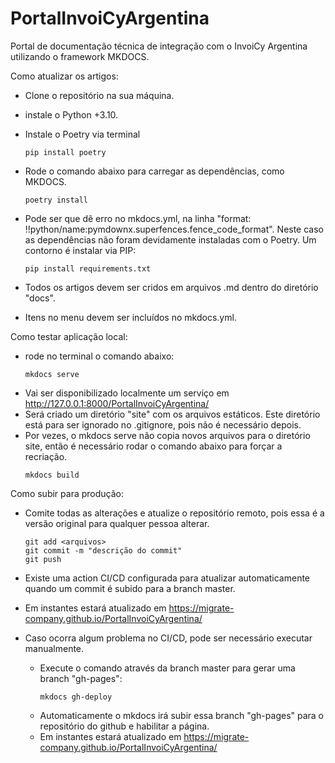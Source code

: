 # PortalInvoiCyArgentina
Portal de documentação técnica de integração com o InvoiCy Argentina utilizando o framework MKDOCS.


Como atualizar os artigos:
- Clone o repositório na sua máquina.
- instale o Python +3.10.
- Instale o Poetry via terminal
    ```shell
    pip install poetry
    ```
- Rode o comando abaixo para carregar as dependências, como MKDOCS.
    ```shell
    poetry install
    ```
- Pode ser que dê erro no mkdocs.yml, na linha "format: !!python/name:pymdownx.superfences.fence_code_format". 
    Neste caso as dependências não foram devidamente instaladas com o Poetry.
    Um contorno é instalar via PIP:
    ```shell
    pip install requirements.txt
    ```

- Todos os artigos devem ser cridos em arquivos .md dentro do diretório "docs".
- Itens no menu devem ser incluídos no mkdocs.yml.

Como testar aplicação local:
- rode no terminal o comando abaixo:
    ```shell
    mkdocs serve
    ```
- Vai ser disponibilizado localmente um serviço em http://127.0.0.1:8000/PortalInvoiCyArgentina/
- Será criado um diretório "site" com os arquivos estáticos. Este diretório está para ser ignorado no .gitignore, pois não é necessário depois.
- Por vezes, o mkdocs serve não copia novos arquivos para o diretório site, então é necessário rodar o comando abaixo para forçar a recriação.
    ```shell
    mkdocs build
    ```
Como subir para produção:
- Comite todas as alterações e atualize o repositório remoto, pois essa é a versão original para qualquer pessoa alterar.
    ```shell
    git add <arquivos>
    git commit -m "descrição do commit"
    git push
    ```
    
- Existe uma action CI/CD configurada para atualizar automaticamente quando um commit é subido para a branch master.
- Em instantes estará atualizado em https://migrate-company.github.io/PortalInvoiCyArgentina/
- Caso ocorra algum problema no CI/CD, pode ser necessário executar manualmente.
  - Execute o comando através da branch master para gerar uma branch "gh-pages":
    ```shell
    mkdocs gh-deploy
    ```
  - Automaticamente o mkdocs irá subir essa branch "gh-pages" para o repositório do github e habilitar a página.
  - Em instantes estará atualizado em https://migrate-company.github.io/PortalInvoiCyArgentina/
